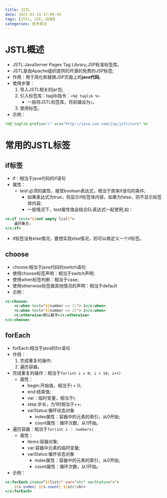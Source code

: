 ```yaml
---
title: JSTL
date: 2021-01-19 17:09:49
tags: [JSTL, JSP, 后端]
categories: 技术笔记
---
```


# JSTL概述

* JSTL:JavaServer Pages Tag Library,JSP标准标签库。
* JSTL是由Apache组织提供的开源的免费的JSP标签;
* 作用：用于简化和替换JSP页面上的**java代码**;
* 使用步骤：
  1. 导入JSTL相关的jar包;
  2. 引入标签库：taglib指令：`<%@ taglib %>`
     * 一般将JSTL标签库，将前缀设为`c`。
  3. 使用标签。
* 示例：
```jsp
<%@ taglib prefix="c" uri="http://java.sun.com/jsp/jstl/core" %>
```

# 常用的JSTL标签

## if标签

* if：相当于java代码的if语句
* 属性：
  * test:必须的属性，接受boolean表达式，相当于原来if语句的条件;
    * 如果表达式为true，则显示if标签体内容，如果为false，则不显示标签体内容;
    * 一般情况下，test属性值会结合EL表达式一起使用,如：
```jsp
<c:if test="${not empty list}">
    遍历集合;
</c:if>
```
* if标签没有else情况，要想实现else情况，则可以再定义一个if标签。

## choose

* choose:相当于java代码的switch语句
* 使用choose标签声明：相当于switch声明;
* 使用when标签判断：相当于case;
* 使用otherwise标签做其他情况的声明：相当于default
* 示例：
```jsp
<c:choose>
    <c:when test="${number == 1}"> 1</c:when>
    <c:when test="${number == 2}"> 2</c:when>
    <c:otherwise>默认数字</c:otherwise>
</c:choose>
```

## forEach

* forEach:相当于java的for语句
* 作用：
  1. 完成重复的操作;
  2. 遍历容器。
* 完成重复的操作：相当于`for(int i = 0; i < 10; i++)`
  * 属性： 
    * begin:开始值，相当于i = 0;
    * end:结束值;
    * var：临时变量，相当于i;
    * step:步长，为1时相当于++;
    * varStatus:循环状态对象
      * index属性：容器中的元素的索引，从0开始;
      * count属性：循环次数，从1开始。
* 遍历容器：相当于`for(int i ： numbers)`
  * 属性：
    * items:容器对象;
    * var:容器中元素的临时变量;
    * varStatus:循环状态对象
      * index属性：容器中的元素的索引，从0开始;
      * count属性：循环次数，从1开始。
* 示例：
```jsp
<c:forEach items=“${list}" var="str" varStatus="s">
    ${s.index} ${s.count} ${str}<br>
</c:forEach>
```
